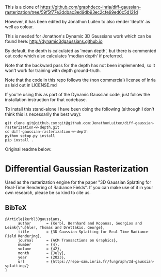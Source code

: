 
This is a clone of https://github.com/graphdeco-inria/diff-gaussian-rasterization/tree/59f5f77e3ddbac3ed9db93ec2cfe99ed6c5d121d

However, it has been edited by Jonathon Luiten to also render 'depth' as well as colour.

This is needed for Jonathon's Dynamic 3D Gaussians work which can be found here: http://dynamic3dgaussians.github.io

By default, the depth is calculated as 'mean depth', but there is commented out code which also calculates 'median depth' if preferred.

Note that the backward pass for the depth has not been implemented, so it won't work for training with depth ground-truth.

Note that the code in this repo follows the (non commercial) license of Inria as laid out in LICENSE.md

If you're using this as part of the Dynamic Gaussian code, just follow the installation instruction for that codebase.

To install this stand-alone I have been doing the following (although I don't think this is necessarily the best way):
```
git clone git@github.com:git@github.com:JonathonLuiten/diff-gaussian-rasterization-w-depth.git
cd diff-gaussian-rasterization-w-depth
python setup.py install
pip install .
```

Original readme below:

# Differential Gaussian Rasterization

Used as the rasterization engine for the paper "3D Gaussian Splatting for Real-Time Rendering of Radiance Fields". If you can make use of it in your own research, please be so kind to cite us.

<section class="section" id="BibTeX">
  <div class="container is-max-desktop content">
    <h2 class="title">BibTeX</h2>
    <pre><code>@Article{kerbl3Dgaussians,
      author       = {Kerbl, Bernhard and Kopanas, Georgios and Leimk{\"u}hler, Thomas and Drettakis, George},
      title        = {3D Gaussian Splatting for Real-Time Radiance Field Rendering},
      journal      = {ACM Transactions on Graphics},
      number       = {4},
      volume       = {42},
      month        = {July},
      year         = {2023},
      url          = {https://repo-sam.inria.fr/fungraph/3d-gaussian-splatting/}
}</code></pre>
  </div>
</section>